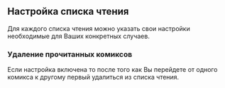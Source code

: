 ## Настройка списка чтения

Для каждого списка чтения можно указать свои настройки необходимые для Ваших конкретных случаев.

### Удаление прочитанных комиксов

Если настройка включена то после того как Вы перейдете от одного комикса к другому первый удалиться из списка чтения.
